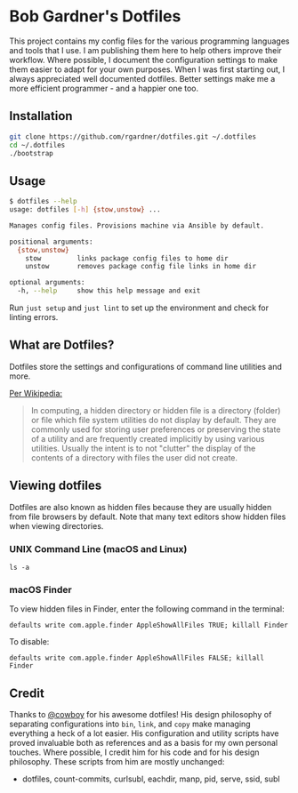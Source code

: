 # Bob Gardner's Dotfiles

This project contains my config files for the various programming languages and
tools that I use. I am publishing them here to help others improve their
workflow. Where possible, I document the configuration settings to make them
easier to adapt for your own purposes. When I was first starting out, I always
appreciated well documented dotfiles. Better settings make me a more efficient
programmer - and a happier one too.

## Installation

```sh
git clone https://github.com/rgardner/dotfiles.git ~/.dotfiles
cd ~/.dotfiles
./bootstrap
```

## Usage

```sh
$ dotfiles --help
usage: dotfiles [-h] {stow,unstow} ...

Manages config files. Provisions machine via Ansible by default.

positional arguments:
  {stow,unstow}
    stow         links package config files to home dir
    unstow       removes package config file links in home dir

optional arguments:
  -h, --help     show this help message and exit
```

Run `just setup` and `just lint` to set up the environment and check for
linting errors.

## What are Dotfiles?

Dotfiles store the settings and configurations of command line utilities and
more.

[Per Wikipedia:](http://en.wikipedia.org/wiki/Dotfile)

> In computing, a hidden directory or hidden file is a directory (folder) or
> file which file system utilities do not display by default. They are commonly
> used for storing user preferences or preserving the state of a utility and
> are frequently created implicitly by using various utilities. Usually the
> intent is to not "clutter" the display of the contents of a directory with
> files the user did not create.

## Viewing dotfiles

Dotfiles are also known as hidden files because they are usually hidden from
file browsers by default. Note that many text editors show hidden files when
viewing directories.

### UNIX Command Line (macOS and Linux)

`ls -a`

### macOS Finder

To view hidden files in Finder, enter the following command in the terminal:

`defaults write com.apple.finder AppleShowAllFiles TRUE; killall Finder`

To disable:

`defaults write com.apple.finder AppleShowAllFiles FALSE; killall Finder`

## Credit

Thanks to [@cowboy](https://github.com/cowboy/dotfiles) for his awesome
dotfiles! His design philosophy of separating configurations into `bin`,
`link`, and `copy` make managing everything a heck of a lot easier. His
configuration and utility scripts have proved invaluable both as references and
as a basis for my own personal touches. Where possible, I credit him for his
code and for his design philosophy. These scripts from him are mostly unchanged:

- dotfiles, count-commits, curlsubl, eachdir, manp, pid, serve, ssid, subl
